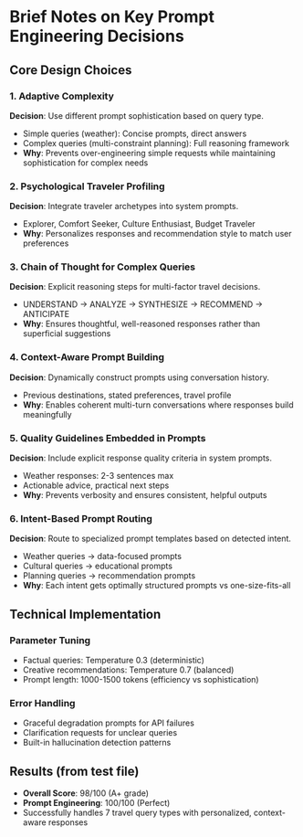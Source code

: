 # Brief Notes on Key Prompt Engineering Decisions

## Core Design Choices

### 1. **Adaptive Complexity**

**Decision**: Use different prompt sophistication based on query type.

- Simple queries (weather): Concise prompts, direct answers
- Complex queries (multi-constraint planning): Full reasoning framework
- **Why**: Prevents over-engineering simple requests while maintaining sophistication for complex needs

### 2. **Psychological Traveler Profiling**

**Decision**: Integrate traveler archetypes into system prompts.

- Explorer, Comfort Seeker, Culture Enthusiast, Budget Traveler
- **Why**: Personalizes responses and recommendation style to match user preferences

### 3. **Chain of Thought for Complex Queries**

**Decision**: Explicit reasoning steps for multi-factor travel decisions.

- UNDERSTAND → ANALYZE → SYNTHESIZE → RECOMMEND → ANTICIPATE
- **Why**: Ensures thoughtful, well-reasoned responses rather than superficial suggestions

### 4. **Context-Aware Prompt Building**

**Decision**: Dynamically construct prompts using conversation history.

- Previous destinations, stated preferences, travel profile
- **Why**: Enables coherent multi-turn conversations where responses build meaningfully

### 5. **Quality Guidelines Embedded in Prompts**

**Decision**: Include explicit response quality criteria in system prompts.

- Weather responses: 2-3 sentences max
- Actionable advice, practical next steps
- **Why**: Prevents verbosity and ensures consistent, helpful outputs

### 6. **Intent-Based Prompt Routing**

**Decision**: Route to specialized prompt templates based on detected intent.

- Weather queries → data-focused prompts
- Cultural queries → educational prompts  
- Planning queries → recommendation prompts
- **Why**: Each intent gets optimally structured prompts vs one-size-fits-all

## Technical Implementation

### Parameter Tuning

- Factual queries: Temperature 0.3 (deterministic)
- Creative recommendations: Temperature 0.7 (balanced)
- Prompt length: 1000-1500 tokens (efficiency vs sophistication)

### Error Handling

- Graceful degradation prompts for API failures
- Clarification requests for unclear queries
- Built-in hallucination detection patterns

## Results (from test file)

- **Overall Score**: 98/100 (A+ grade)
- **Prompt Engineering**: 100/100 (Perfect)
- Successfully handles 7 travel query types with personalized, context-aware responses
